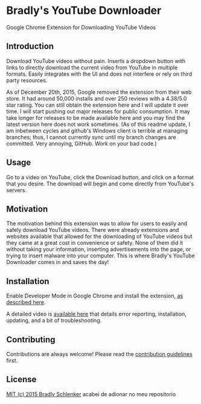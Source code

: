 # Bradly's YouTube Downloader
Google Chrome Extension for Downloading YouTube Videos

## Introduction

Download YouTube videos without pain. Inserts a dropdown button with links to directly download the current video from YouTube in multiple formats. Easily integrates with the UI and does not interfere or rely on third party resources.  

As of December 20th, 2015, Google removed the extension from their web store. It had around 50,000 installs and over 250 reviews with a 4.38/5.0 star rating. You can still obtain the extension here and I will update it over time. I will start pushing out major releases for public consumption. It may take longer for releases to be made available here and you may find the latest version here does not work sometimes. (As of this readme update, I am inbetween cycles and github's Windows client is terrible at managing branches; thus, I cannot currently sync until my branch changes are committed. Very annoying, GitHub. Work on your bad code.)

## Usage

Go to a video on YouTube, click the Download button, and click on a format that you desire. The download will begin and come directly from YouTube's servers.

## Motivation

The motivation behind this extension was to allow for users to easily and safely download YouTube videos. There were already extensions and websites available that allowed for the downloading of YouTube videos but they came at a great cost in convenience or safety. None of them did it without taking your information, inserting advertisements into the page, or trying to insert malware into your computer. This is where Bradly's YouTube Downloader comes in and saves the day!

## Installation

Enable Developer Mode in Google Chrome and install the extension, [as described here](https://developer.chrome.com/extensions/getstarted#unpacked).

A detailed video is [available here](https://www.youtube.com/watch?v=wRBKYiumhQI) that details error reporting, installation, updating, and a bit of troubleshooting.

## Contributing

Contributions are always welcome!
Please read the [contribution guidelines](contributing.md) first.

## License

[MIT (c) 2015 Bradly Schlenker](LICENSE)
acabei de adionar no meu repositorio
